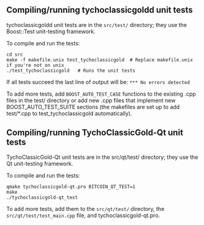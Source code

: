 Compiling/running tychoclassicgoldd unit tests
------------------------------------

tychoclassicgoldd unit tests are in the `src/test/` directory; they
use the Boost::Test unit-testing framework.

To compile and run the tests:

	cd src
	make -f makefile.unix test_tychoclassicgold  # Replace makefile.unix if you're not on unix
	./test_tychoclassicgold   # Runs the unit tests

If all tests succeed the last line of output will be:
`*** No errors detected`

To add more tests, add `BOOST_AUTO_TEST_CASE` functions to the existing
.cpp files in the test/ directory or add new .cpp files that
implement new BOOST_AUTO_TEST_SUITE sections (the makefiles are
set up to add test/*.cpp to test_tychoclassicgold automatically).


Compiling/running TychoClassicGold-Qt unit tests
---------------------------------------

TychoClassicGold-Qt unit tests are in the src/qt/test/ directory; they
use the Qt unit-testing framework.

To compile and run the tests:

	qmake tychoclassicgold-qt.pro BITCOIN_QT_TEST=1
	make
	./tychoclassicgold-qt_test

To add more tests, add them to the `src/qt/test/` directory,
the `src/qt/test/test_main.cpp` file, and tychoclassicgold-qt.pro.
